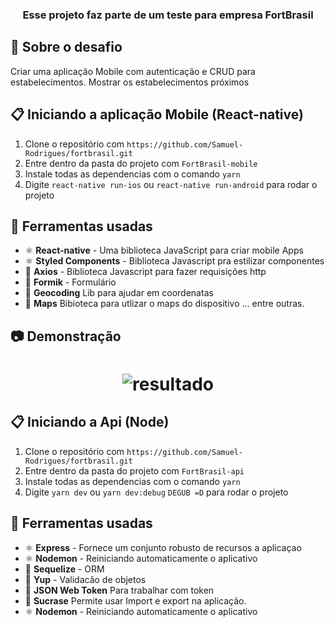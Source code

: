 <h3 align="center">
  Esse projeto faz parte de um teste para empresa FortBrasil
</h3>

## :rocket: Sobre o desafio

Criar uma aplicação Mobile com autenticação e CRUD para estabelecimentos. Mostrar os estabelecimentos próximos 

## :clipboard: Iniciando a aplicação Mobile (React-native)

1. Clone o repositório com `https://github.com/Samuel-Rodrigues/fortbrasil.git`
2. Entre dentro da pasta do projeto com `FortBrasil-mobile`
3. Instale todas as dependencias com o comando `yarn`
4. Digite `react-native run-ios` ou `react-native run-android`  para rodar o projeto

## :hammer: Ferramentas usadas

- ⚛️ **React-native** - Uma biblioteca JavaScript para criar mobile Apps 
- ⚛️ **Styled Components** - Biblioteca Javascript pra estilizar componentes
- 📄 **Axios** - Biblioteca Javascript para fazer requisições http
- 📄 **Formik** - Formulário
- 📄 **Geocoding** Lib para ajudar em coordenatas
- 📄 **Maps** Bibioteca para utlizar o maps do dispositivo
... entre outras.

## :camera: Demonstração
<h1 align="center">
  <img alt="resultado" src="https://github.com/Samuel-Rodrigues/fortbrasil/blob/master/fortBrasil.gif"
 />
</h1>

## :clipboard: Iniciando a Api (Node)

1. Clone o repositório com `https://github.com/Samuel-Rodrigues/fortbrasil.git`
2. Entre dentro da pasta do projeto com `FortBrasil-api`
3. Instale todas as dependencias com o comando `yarn`
4. Digite `yarn dev` ou `yarn dev:debug` `DEGUB =D`  para rodar o projeto

## :hammer: Ferramentas usadas

- ⚛️ **Express** - Fornece um conjunto robusto de recursos a aplicaçao 
- ⚛️ **Nodemon** - Reiniciando automaticamente o aplicativo
- 📄 **Sequelize** - ORM
- 📄 **Yup** - Validacão de objetos 
- 📄 **JSON Web Token** Para trabalhar com token
- 📄 **Sucrase** Permite usar Import e export na aplicação.
- ⚛️ **Nodemon** - Reiniciando automaticamente o aplicativo
